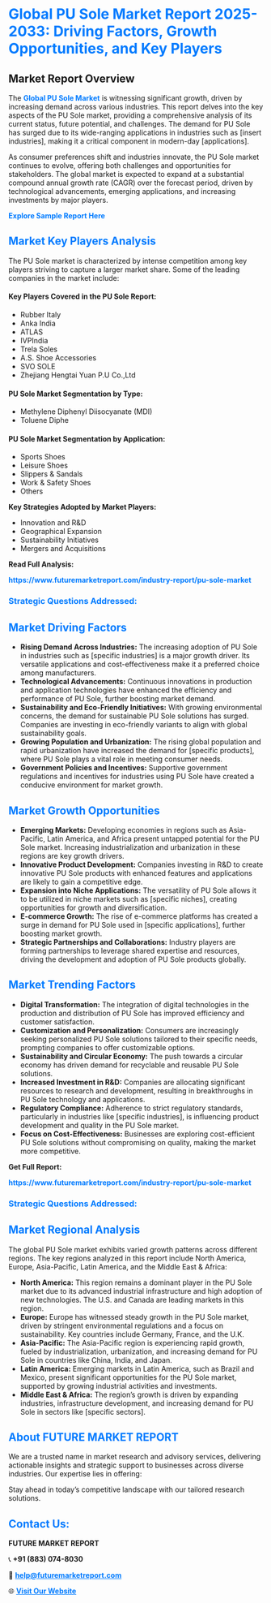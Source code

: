 <h1 style="color: #007BFF;">Global PU Sole Market Report 2025-2033: Driving Factors, Growth Opportunities, and Key Players</h1>

<section id="overview">
<h2>Market Report Overview</h2>
<p>The <a href="https://www.futuremarketreport.com/industry-report/pu-sole-market" style="color: #007BFF; text-decoration: none;"><strong>Global PU Sole Market</strong></a> is witnessing significant growth, driven by increasing demand across various industries. This report delves into the key aspects of the PU Sole market, providing a comprehensive analysis of its current status, future potential, and challenges. The demand for PU Sole has surged due to its wide-ranging applications in industries such as [insert industries], making it a critical component in modern-day [applications].</p>
<p>As consumer preferences shift and industries innovate, the PU Sole market continues to evolve, offering both challenges and opportunities for stakeholders. The global market is expected to expand at a substantial compound annual growth rate (CAGR) over the forecast period, driven by technological advancements, emerging applications, and increasing investments by major players.</p>
</section>

<section id="overview">
<p><a href="https://www.futuremarketreport.com/request-sample/reportId=62380" style="color: #007BFF; text-decoration: none;"><strong>Explore Sample Report Here</strong></a></p>
</section>

<section id="key-players">
<h2 style="color: #007BFF;">Market Key Players Analysis</h2>
<p>The PU Sole market is characterized by intense competition among key players striving to capture a larger market share. Some of the leading companies in the market include:</p>
<h4>Key Players Covered in the PU Sole Report:</h4>
<ul><li>Rubber Italy</li><li>Anka India</li><li>ATLAS</li><li>IVPIndia</li><li>Trela Soles</li><li>A.S. Shoe Accessories</li><li>SVO SOLE</li><li>Zhejiang Hengtai Yuan P.U Co.,Ltd</li></ul>
<h4>PU Sole Market Segmentation by Type:</h4>
<ul><li>Methylene Diphenyl Diisocyanate (MDI)</li><li>Toluene Diphe</li></ul>

<h4>PU Sole Market Segmentation by Application:</h4>
<ul><li>Sports Shoes</li><li>Leisure Shoes</li><li>Slippers &amp; Sandals</li><li>Work &amp; Safety Shoes</li><li>Others</li></ul>
<p><strong>Key Strategies Adopted by Market Players:</strong></p>
<ul>
<li>Innovation and R&D</li>
<li>Geographical Expansion</li>
<li>Sustainability Initiatives</li>
<li>Mergers and Acquisitions</li>
</ul>
</section>

<section>
<p><strong>Read Full Analysis: </strong></p><a href="https://www.futuremarketreport.com/industry-report/pu-sole-market" style="color: #007BFF; text-decoration: none;"><strong>https://www.futuremarketreport.com/industry-report/pu-sole-market</strong></a>
<h3 style="color: #007BFF;">Strategic Questions Addressed:</h3>
</section>

<section id="driving-factors">
<h2 style="color: #007BFF;">Market Driving Factors</h2>
<ul>
<li><strong>Rising Demand Across Industries:</strong> The increasing adoption of PU Sole in industries such as [specific industries] is a major growth driver. Its versatile applications and cost-effectiveness make it a preferred choice among manufacturers.</li>
<li><strong>Technological Advancements:</strong> Continuous innovations in production and application technologies have enhanced the efficiency and performance of PU Sole, further boosting market demand.</li>
<li><strong>Sustainability and Eco-Friendly Initiatives:</strong> With growing environmental concerns, the demand for sustainable PU Sole solutions has surged. Companies are investing in eco-friendly variants to align with global sustainability goals.</li>
<li><strong>Growing Population and Urbanization:</strong> The rising global population and rapid urbanization have increased the demand for [specific products], where PU Sole plays a vital role in meeting consumer needs.</li>
<li><strong>Government Policies and Incentives:</strong> Supportive government regulations and incentives for industries using PU Sole have created a conducive environment for market growth.</li>
</ul>
</section>

<section id="growth-opportunities">
<h2 style="color: #007BFF;">Market Growth Opportunities</h2>
<ul>
<li><strong>Emerging Markets:</strong> Developing economies in regions such as Asia-Pacific, Latin America, and Africa present untapped potential for the PU Sole market. Increasing industrialization and urbanization in these regions are key growth drivers.</li>
<li><strong>Innovative Product Development:</strong> Companies investing in R&D to create innovative PU Sole products with enhanced features and applications are likely to gain a competitive edge.</li>
<li><strong>Expansion into Niche Applications:</strong> The versatility of PU Sole allows it to be utilized in niche markets such as [specific niches], creating opportunities for growth and diversification.</li>
<li><strong>E-commerce Growth:</strong> The rise of e-commerce platforms has created a surge in demand for PU Sole used in [specific applications], further boosting market growth.</li>
<li><strong>Strategic Partnerships and Collaborations:</strong> Industry players are forming partnerships to leverage shared expertise and resources, driving the development and adoption of PU Sole products globally.</li>
</ul>
</section>

<section id="trending-factors">
<h2 style="color: #007BFF;">Market Trending Factors</h2>
<ul>
<li><strong>Digital Transformation:</strong> The integration of digital technologies in the production and distribution of PU Sole has improved efficiency and customer satisfaction.</li>
<li><strong>Customization and Personalization:</strong> Consumers are increasingly seeking personalized PU Sole solutions tailored to their specific needs, prompting companies to offer customizable options.</li>
<li><strong>Sustainability and Circular Economy:</strong> The push towards a circular economy has driven demand for recyclable and reusable PU Sole solutions.</li>
<li><strong>Increased Investment in R&D:</strong> Companies are allocating significant resources to research and development, resulting in breakthroughs in PU Sole technology and applications.</li>
<li><strong>Regulatory Compliance:</strong> Adherence to strict regulatory standards, particularly in industries like [specific industries], is influencing product development and quality in the PU Sole market.</li>
<li><strong>Focus on Cost-Effectiveness:</strong> Businesses are exploring cost-efficient PU Sole solutions without compromising on quality, making the market more competitive.</li>
</ul>
</section>

<section>
<p><strong>Get Full Report: </strong></p><a href="https://www.futuremarketreport.com/industry-report/pu-sole-market" style="color: #007BFF; text-decoration: none;"><strong>https://www.futuremarketreport.com/industry-report/pu-sole-market</strong></a>
<h3 style="color: #007BFF;">Strategic Questions Addressed:</h3>
</section>


<section id="regional-analysis">
<h2 style="color: #007BFF;">Market Regional Analysis</h2>
<p>The global PU Sole market exhibits varied growth patterns across different regions. The key regions analyzed in this report include North America, Europe, Asia-Pacific, Latin America, and the Middle East & Africa:</p>
<ul>
<li><strong>North America:</strong> This region remains a dominant player in the PU Sole market due to its advanced industrial infrastructure and high adoption of new technologies. The U.S. and Canada are leading markets in this region.</li>
<li><strong>Europe:</strong> Europe has witnessed steady growth in the PU Sole market, driven by stringent environmental regulations and a focus on sustainability. Key countries include Germany, France, and the U.K.</li>
<li><strong>Asia-Pacific:</strong> The Asia-Pacific region is experiencing rapid growth, fueled by industrialization, urbanization, and increasing demand for PU Sole in countries like China, India, and Japan.</li>
<li><strong>Latin America:</strong> Emerging markets in Latin America, such as Brazil and Mexico, present significant opportunities for the PU Sole market, supported by growing industrial activities and investments.</li>
<li><strong>Middle East & Africa:</strong> The region’s growth is driven by expanding industries, infrastructure development, and increasing demand for PU Sole in sectors like [specific sectors].</li>
</ul>
</section>

<footer>
<h2 style="color: #007BFF;">About FUTURE MARKET REPORT</h2>
<p>We are a trusted name in market research and advisory services, delivering actionable insights and strategic support to businesses across diverse industries. Our expertise lies in offering:</p>

<p>Stay ahead in today’s competitive landscape with our tailored research solutions.</p>

<h2 style="color: #007BFF;">Contact Us:</h2>
<p><strong>FUTURE MARKET REPORT</strong></p>
<p>📞 <strong>+91 (883) 074-8030</strong></p>
<p>📧 <strong><a href="mailto:help@futuremarketreport.com" style="color: #007BFF;">help@futuremarketreport.com</a></strong></p>
<p>🌐 <strong><a href="https://www.futuremarketreport.com/" style="color: #007BFF;">Visit Our Website</a></strong></p>
</footer>
